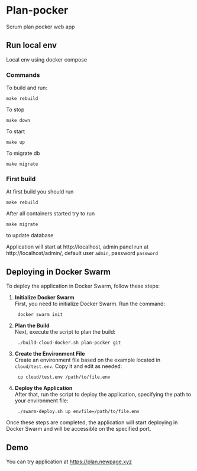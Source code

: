 # Plan-pocker

Scrum plan pocker web app

## Run local env
Local env using docker compose  

### Commands
To build and run:  
```
make rebuild
```  
To stop  
```
make down
```  
To start  
```
make up  
```
To migrate db  
```  
make migrate
```   

### First build
At first build you should run
```
make rebuild
```

After all containers started try to run
```
make migrate
```
to update database


Application will start at http://localhost, admin panel run at http://localhost/admin/, default user `admin`, password `password`

## Deploying in Docker Swarm

To deploy the application in Docker Swarm, follow these steps:

1. **Initialize Docker Swarm**  
   First, you need to initialize Docker Swarm. Run the command:
   ```
    docker swarm init
   ```

2. **Plan the Build**  
   Next, execute the script to plan the build:
   ```
    ./build-cloud-docker.sh plan-pocker git
   ```

3. **Create the Environment File**  
   Create an environment file based on the example located in `cloud/test.env`. Copy it and edit as needed:
   ```
    cp cloud/test.env /path/to/file.env
   ```

4. **Deploy the Application**  
   After that, run the script to deploy the application, specifying the path to your environment file:
   ```
    ./swarm-deploy.sh up envfile=/path/to/file.env
   ```

Once these steps are completed, the application will start deploying in Docker Swarm and will be accessible on the specified port.


## Demo
You can try application at https://plan.newpage.xyz